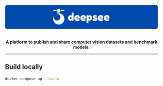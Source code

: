 <div align='center'>

<img alt='deepsee' src='media/DeepseeBanner.png' width='800px' style='max-width: 100%;'>

<br/>
<br/>

**A platform to publish and share computer vision datasets and benchmark models.**

______________________________________________________________________

</div>

## Build locally

```bash
docker compose up --build
```

